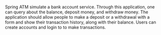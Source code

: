 Spring ATM simulate a bank account service. Through this application, one can query about the balance, deposit money, and withdraw money. The application should allow people to make a deposit or a withdrawal with a form and show their transaction history, along with their balance. Users can create accounts and login to to make transactions.
